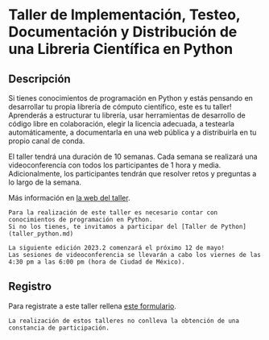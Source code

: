 # Taller de Implementación, Testeo, Documentación y Distribución de una Libreria Científica en Python

## Descripción

Si tienes conocimientos de programación en Python y estás pensando en desarrollar tu propia
librería de cómputo científico, este es tu taller! Aprenderás a estructurar tu librería, usar
herramientas de desarrollo de código libre en colaboración, elegir la licencia adecuada, a
testearla automáticamente, a documentarla en una web pública y a distribuirla en tu propio canal de conda.

El taller tendrá una duración de 10 semanas. Cada semana se realizará una videoconferencia con
todos los participantes de 1 hora y media. Adicionalmente, los participantes tendrán que resolver retos y
preguntas a lo largo de la semana.

Más información en [la web del taller](https://www.uibcdf.org/Taller-Libreria-Python).

```{warning} 
Para la realización de este taller es necesario contar con conocimientos de programación en Python.  
Si no los tienes, te invitamos a participar del [Taller de Python](taller_python.md)
```

```{important} 
La siguiente edición 2023.2 comenzará el próximo 12 de mayo! 
Las sesiones de videoconferencia se llevarán a cabo los viernes de las 4:30 pm a las 6:00 pm (hora de Ciudad de México).
```

## Registro

Para registrate a este taller rellena [este formulario](https://forms.gle/5qreuC7kmxnmWj4WA).

```{warning} 
La realización de estos talleres no conlleva la obtención de una constancia de participación.
```
